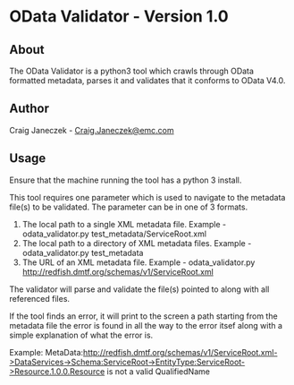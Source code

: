 # OData Validator - Version 1.0

## About
The OData Validator is a python3 tool which crawls through OData formatted metadata, parses it and validates that it conforms to OData V4.0.

## Author
Craig Janeczek - Craig.Janeczek@emc.com

## Usage
Ensure that the machine running the tool has a python 3 install.

This tool requires one parameter which is used to navigate to the metadata file(s) to be validated.
The parameter can be in one of 3 formats.

1. The local path to a single XML metadata file. Example - odata\_validator.py test\_metadata/ServiceRoot.xml
2. The local path to a directory of XML metadata files. Example - odata\_validator.py test\_metadata
3. The URL of an XML metadata file. Example - odata\_validator.py http://redfish.dmtf.org/schemas/v1/ServiceRoot.xml

The validator will parse and validate the file(s) pointed to along with all referenced files.

If the tool finds an error, it will print to the screen a path starting from the metadata file the error is found in all the way to the error itsef along with a simple explanation of what the error is.

Example:
MetaData:http://redfish.dmtf.org/schemas/v1/ServiceRoot.xml->DataServices->Schema:ServiceRoot->EntityType:ServiceRoot->Resource.1.0.0.Resource is not a valid QualifiedName
